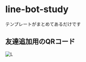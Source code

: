 # line-bot-study
テンプレートがまとめてあるだけです

## 友達追加用のQRコード
![L](https://user-images.githubusercontent.com/68587102/128124845-9781e535-e857-4d0d-a619-910814dc808b.png)

